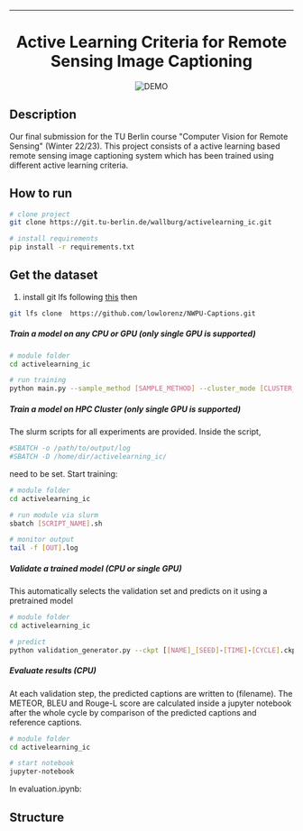 ---

<div align="center">    
 
# Active Learning Criteria for Remote Sensing Image Captioning     
<!--  
[![Paper](http://img.shields.io/badge/paper-arxiv.1001.2234-B31B1B.svg)](https://www.nature.com/articles/nature14539)
[![Conference](http://img.shields.io/badge/NeurIPS-2019-4b44ce.svg)](https://papers.nips.cc/book/advances-in-neural-information-processing-systems-31-2018)
[![Conference](http://img.shields.io/badge/ICLR-2019-4b44ce.svg)](https://papers.nips.cc/book/advances-in-neural-information-processing-systems-31-2018)
[![Conference](http://img.shields.io/badge/AnyConference-year-4b44ce.svg)](https://papers.nips.cc/book/advances-in-neural-information-processing-systems-31-2018)  
--> 
![DEMO](https://lowlorenz-remotesensingwebapp-app-limtid.streamlit.app/)


<!--  
Conference   
-->   
</div>
 
## Description   
Our final submission for the TU Berlin course "Computer Vision for Remote Sensing" (Winter 22/23).
This project consists of a active learning based remote sensing image captioning system which has been trained using different active learning criteria.



## How to run   
```bash
# clone project   
git clone https://git.tu-berlin.de/wallburg/activelearning_ic.git

# install requirements       
pip install -r requirements.txt
 ```   

## Get the dataset
1. install git lfs following  [this](https://github.com/git-lfs/git-lfs/blob/main/INSTALLING.md)
then

```bash
git lfs clone  https://github.com/lowlorenz/NWPU-Captions.git
```  

##### Train a model on any CPU or GPU (only single GPU is supported)   
 ```bash
# module folder
cd activelearning_ic

# run training  
python main.py --sample_method [SAMPLE_METHOD] --cluster_mode [CLUSTER_MODE] --conf_mode [CONF_MODE] --args
```
##### Train a model on HPC Cluster (only single GPU is supported)
 The slurm scripts for all experiments are provided. Inside the script, 
  ```bash
#SBATCH -o /path/to/output/log
#SBATCH -D /home/dir/activelearning_ic/
```
need to be set.
Start training:
 ```bash
# module folder
cd activelearning_ic

# run module via slurm   
sbatch [SCRIPT_NAME].sh

# monitor output
tail -f [OUT].log
```
##### Validate a trained model (CPU or single GPU)
This automatically selects the validation set and predicts on it using a pretrained model
  ```bash
# module folder
cd activelearning_ic

# predict  
python validation_generator.py --ckpt [[NAME]_[SEED]-[TIME]-[CYCLE].ckpt]
```

##### Evaluate results (CPU)
At each validation step, the predicted captions are written to (filename). The METEOR, BLEU and Rouge-L score are calculated inside a jupyter notebook after the whole cycle by comparison of the predicted captions and reference captions.     
 ```bash
 # module folder
cd activelearning_ic

# start notebook
jupyter-notebook
```  
In evaluation.ipynb:

## Structure

